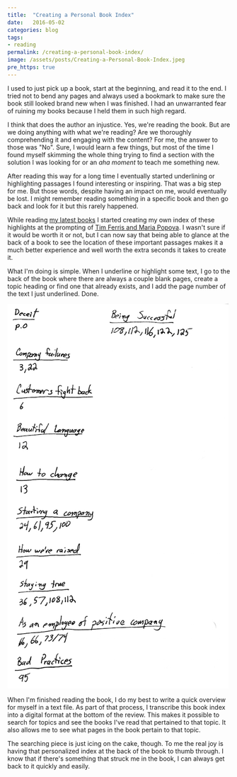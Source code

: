 ```yaml
---
title:  "Creating a Personal Book Index"
date:   2016-05-02
categories: blog
tags:
- reading
permalink: /creating-a-personal-book-index/
image: /assets/posts/Creating-a-Personal-Book-Index.jpeg
pre_https: true
---
```

I used to just pick up a book, start at the beginning, and read it to the end. I tried not to bend any pages and always used a bookmark to make sure the book still looked brand new when I was finished. I had an unwarranted fear of ruining my books because I held them in such high regard.
<!--more-->

I think that does the author an injustice. Yes, we're reading the book. But are we doing anything with what we're reading? Are we thoroughly comprehending it and engaging with the content? For me, the answer to those was "No". Sure, I would learn a few things, but most of the time I found myself skimming the whole thing trying to find a section with the solution I was looking for or an _aha moment_ to teach me something new.

After reading this way for a long time I eventually started underlining or highlighting passages I found interesting or inspiring. That was a big step for me. But those words, despite having an impact on me, would eventually be lost. I might remember reading something in a specific book and then go back and look for it but this rarely happened. 

While reading [my latest books](http://now.joebuhlig.com/reading) I started creating my own index of these highlights at the prompting of [Tim Ferris and Maria Popova](http://fourhourworkweek.com/2014/10/21/brain-pickings/). I wasn't sure if it would be worth it or not, but I can now say that being able to glance at the back of a book to see the location of these important passages makes it a much better experience and well worth the extra seconds it takes to create it. 

What I'm doing is simple. When I underline or highlight some text, I go to the back of the book where there are always a couple blank pages, create a topic heading or find one that already exists, and I add the page number of the text I just underlined. Done.

<img class="center-image post-image-small" src="/assets/posts_extra/creating-a-personal-book-index/book-index.jpg" />

When I'm finished reading the book, I do my best to write a quick overview for myself in a text file. As part of that process, I transcribe this book index into a digital format at the bottom of the review. This makes it possible to search for topics and see the books I've read that pertained to that topic. It also allows me to see what pages in the book pertain to that topic. 

The searching piece is just icing on the cake, though. To me the real joy is having that personalized index at the back of the book to thumb through. I know that if there's something that struck me in the book, I can always get back to it quickly and easily.
